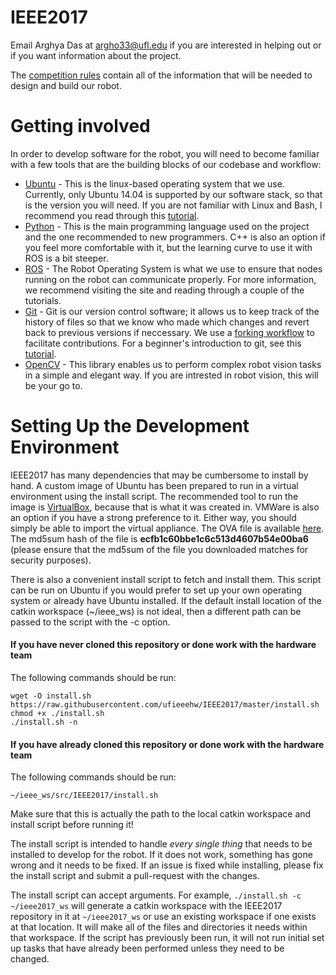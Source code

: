# IEEE2017

Email Arghya Das at argho33@ufl.edu if you are interested in helping out or if you want information about the project.

The [competition rules](http://sites.ieee.org/southeastcon2017/student-program) contain all of the information that will be needed to design and build our robot.

# Getting involved

In order to develop software for the robot, you will need to become familiar with a few tools that are the building blocks of our codebase and workflow:
* [Ubuntu](http://www.ubuntu.com/) - This is the linux-based operating system that we use. Currently, only Ubuntu 14.04 is supported by our software stack, so that is the version you will need. If you are not familiar with Linux and Bash, I recommend you read through this [tutorial](http://ryanstutorials.net/linuxtutorial/).
* [Python](https://www.python.org/) - This is the main programming language used on the project and the one recommended to new programmers. C++ is also an option if you feel more comfortable with it, but the learning curve to use it with ROS is a bit steeper.
* [ROS](http://www.ros.org/) - The Robot Operating System is what we use to ensure that nodes running on the robot can communicate properly. For more information, we recommend visiting the site and reading through a couple of the tutorials.
* [Git](https://git-scm.com/) - Git is our version control software; it allows us to keep track of the history of files so that we know who made which changes and revert back to previous versions if neccessary. We use a [forking workflow](https://www.atlassian.com/git/tutorials/comparing-workflows/forking-workflow) to facilitate contributions. For a beginner's introduction to git, see this [tutorial](https://git-scm.com/doc).
* [OpenCV](http://opencv.org/) - This library enables us to perform complex robot vision tasks in a simple and elegant way. If you are intrested in robot vision, this will be your go to.

# Setting Up the Development Environment

IEEE2017 has many dependencies that may be cumbersome to install by hand. A custom image of Ubuntu has been prepared to run in a virtual environment using the install script. The recommended tool to run the image is [VirtualBox](https://www.virtualbox.org/), because that is what it was created in. VMWare is also an option if you have a strong preference to it. Either way, you should simply be able to import the virtual appliance. The OVA file is available [here](http://subjugator.org/extfiles/IEEE2017-VM.ova). The md5sum hash of the file is **ecfb1c60bbe1c6c513d4607b54e00ba6** (please ensure that the md5sum of the file you downloaded matches for security purposes).

There is also a convenient install script to fetch and install them. This script can be run on Ubuntu if you would prefer to set up your own operating system or already have Ubuntu installed. If the default install location of the catkin workspace (~/ieee_ws) is not ideal, then a different path can be passed to the script with the -c option.

#### If you have never cloned this repository or done work with the hardware team

The following commands should be run:

    wget -O install.sh https://raw.githubusercontent.com/ufieeehw/IEEE2017/master/install.sh
    chmod +x ./install.sh
    ./install.sh -n

#### If you have already cloned this repository or done work with the hardware team

The following commands should be run:

    ~/ieee_ws/src/IEEE2017/install.sh

Make sure that this is actually the path to the local catkin workspace and install script before running it!

The install script is intended to handle *every single thing* that needs to be installed to develop for the robot. If it does not work, something has gone wrong and it needs to be fixed. If an issue is fixed while installing, please fix the install script and submit a pull-request with the changes.

The install script can accept arguments. For example, `./install.sh -c ~/ieee2017_ws` will generate a catkin workspace with the IEEE2017 repository in it at `~/ieee2017_ws` or use an existing workspace if one exists at that location. It will make all of the files and directories it needs within that workspace. If the script has previously been run, it will not run initial set up tasks that have already been performed unless they need to be changed.
